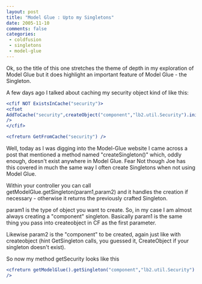 ```yaml
---
layout: post
title: "Model Glue : Upto my Singletons"
date: 2005-11-10
comments: false
categories:
 - coldfusion
 - singletons
 - model-glue
---
```

Ok, so the title of this one stretches the theme of depth in my exploration of
Model Glue but it does highlight an important feature of Model Glue - the
Singleton.

A few days ago I talked about caching my security object kind of like this:

```cfc
<cfif NOT ExistsInCache("security")>
<cfset
AddToCache("security",createObject("component","lb2.util.Security").init())
/>
</cfif>

<cfreturn GetFromCache("security") />

```


Well, today as I was digging into the Model-Glue website I came across a post
that mentioned a method named "createSingleton()" which, oddly enough, doesn't
exist anywhere in Model Glue. Fear Not though Joe has this covered in much the
same way I often create Singletons when not using Model Glue.

Within your controller you can call getModelGlue.getSingleton(param1,param2)
and it handles the creation if necessary - otherwise it returns the previously
crafted Singleton.

param1 is the type of object you want to create. So, in my case I am almost
always creating a "component" singleton. Basically param1 is the same thing
you pass into createobject in CF as the first parameter.

Likewise param2 is the "component" to be created, again just like with
createobject (hint GetSingleton calls, you guessed it, CreateObject if your
singleton doesn't exist).

So now my method getSecurity looks like this

```cfc
<cfreturn getModelGlue().getSingleton("component","lb2.util.Security")
/>

```


